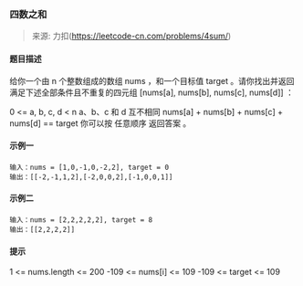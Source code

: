 ### 四数之和
> 来源: 力扣(https://leetcode-cn.com/problems/4sum/)

#### 题目描述
给你一个由 n 个整数组成的数组 nums ，和一个目标值 target 。请你找出并返回满足下述全部条件且不重复的四元组 [nums[a], nums[b], nums[c], nums[d]] ：

0 <= a, b, c, d < n
a、b、c 和 d 互不相同
nums[a] + nums[b] + nums[c] + nums[d] == target
你可以按 任意顺序 返回答案 。

#### 示例一
```
输入：nums = [1,0,-1,0,-2,2], target = 0
输出：[[-2,-1,1,2],[-2,0,0,2],[-1,0,0,1]]
```

#### 示例二
```
输入：nums = [2,2,2,2,2], target = 8
输出：[[2,2,2,2]]
```

#### 提示
1 <= nums.length <= 200
-109 <= nums[i] <= 109
-109 <= target <= 109